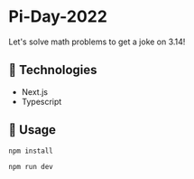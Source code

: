 # Pi-Day-2022
Let's solve math problems to get a joke on 3.14!

## 🤖 Technologies
- Next.js
- Typescript

## 🔨 Usage
```bash
npm install
```

```bash
npm run dev
```
